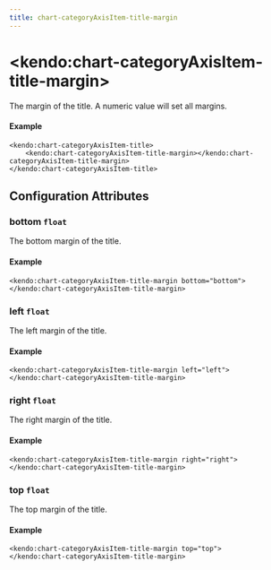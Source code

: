 ```yaml
---
title: chart-categoryAxisItem-title-margin
---
```


# \<kendo:chart-categoryAxisItem-title-margin\>

The margin of the title. A numeric value will set all margins.

#### Example
    <kendo:chart-categoryAxisItem-title>
        <kendo:chart-categoryAxisItem-title-margin></kendo:chart-categoryAxisItem-title-margin>
    </kendo:chart-categoryAxisItem-title>

## Configuration Attributes

### bottom `float`

The bottom margin of the title.

#### Example
    <kendo:chart-categoryAxisItem-title-margin bottom="bottom">
    </kendo:chart-categoryAxisItem-title-margin>

### left `float`

The left margin of the title.

#### Example
    <kendo:chart-categoryAxisItem-title-margin left="left">
    </kendo:chart-categoryAxisItem-title-margin>

### right `float`

The right margin of the title.

#### Example
    <kendo:chart-categoryAxisItem-title-margin right="right">
    </kendo:chart-categoryAxisItem-title-margin>

### top `float`

The top margin of the title.

#### Example
    <kendo:chart-categoryAxisItem-title-margin top="top">
    </kendo:chart-categoryAxisItem-title-margin>

